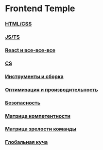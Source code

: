 # Frontend Temple

### [HTML/CSS](HTML_CSS.md)

### [JS/TS](JS_TS.md)

### [React и все-все-все](REACT_AND_OTHERS.md)

### [CS](CS.md)

### [Инструменты и сборка](TOOLS.md)

### [Оптимизация и производительность](OPTIMIZATION.md)

### [Безопасность](SECURITY.md)

### [Матрица компетентности](MATURITY_MATRIX.md)

### [Матрица зрелости команды](COMPETENCY_MATRIX.md)

### [Глобальная куча](HEAP.md)